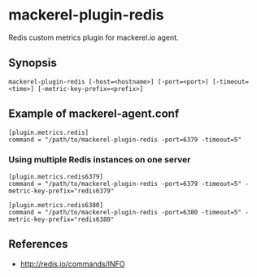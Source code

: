 mackerel-plugin-redis
=====================

Redis custom metrics plugin for mackerel.io agent.

## Synopsis

```shell
mackerel-plugin-redis [-host=<hostname>] [-port=<port>] [-timeout=<time>] [-metric-key-prefix=<prefix>]
```

## Example of mackerel-agent.conf

```
[plugin.metrics.redis]
command = "/path/to/mackerel-plugin-redis -port=6379 -timeout=5"
```

### Using multiple Redis instances on one server

```
[plugin.metrics.redis6379]
command = "/path/to/mackerel-plugin-redis -port=6379 -timeout=5" -metric-key-prefix="redis6379"

[plugin.metrics.redis6380]
command = "/path/to/mackerel-plugin-redis -port=6380 -timeout=5" -metric-key-prefix="redis6380"
```

## References

- http://redis.io/commands/INFO
